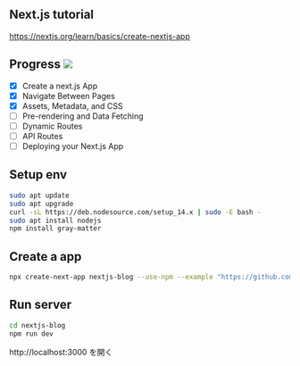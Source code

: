 ## Next.js tutorial

https://nextjs.org/learn/basics/create-nextjs-app

## Progress ![](https://progress-bar.dev/43)
- [x] Create a next.js App
- [x] Navigate Between Pages
- [x] Assets, Metadata, and CSS
- [ ] Pre-rendering and Data Fetching
- [ ] Dynamic Routes
- [ ] API Routes
- [ ] Deploying your Next.js App

## Setup env
```bash
sudo apt update
sudo apt upgrade
curl -sL https://deb.nodesource.com/setup_14.x | sudo -E bash -
sudo apt install nodejs
npm install gray-matter
```

## Create a app
```bash
npx create-next-app nextjs-blog --use-npm --example "https://github.com/vercel/next-learn-starter/tree/master/learn-starter"
```

## Run server
```bash
cd nextjs-blog
npm run dev
```

http://localhost:3000 を開く

